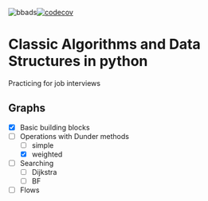 ![bbads](https://github.com/badbayesian/bbads/workflows/bbads/badge.svg)[![codecov](https://codecov.io/gh/badbayesian/bbads/branch/master/graph/badge.svg)](https://codecov.io/gh/badbayesian/bbads)
# Classic Algorithms and Data Structures in python
Practicing for job interviews

## Graphs
- [x] Basic building blocks
- [  ] Operations with Dunder methods
    - [  ] simple
    - [x] weighted
- [  ] Searching
    - [  ] Dijkstra
    - [  ] BF
- [  ] Flows
